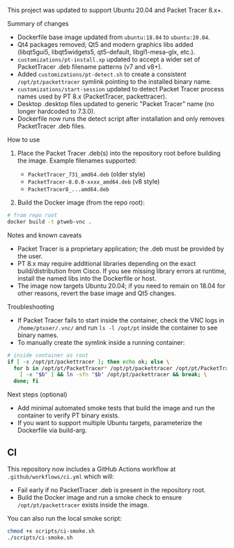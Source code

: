 This project was updated to support Ubuntu 20.04 and Packet Tracer 8.x+.

Summary of changes
- Dockerfile base image updated from `ubuntu:18.04` to `ubuntu:20.04`.
- Qt4 packages removed; Qt5 and modern graphics libs added (libqt5gui5, libqt5widgets5, qt5-default, libgl1-mesa-glx, etc.).
- `customizations/pt-install.xp` updated to accept a wider set of PacketTracer .deb filename patterns (v7 and v8+).
- Added `customizations/pt-detect.sh` to create a consistent `/opt/pt/packettracer` symlink pointing to the installed binary name.
- `customizations/start-session` updated to detect Packet Tracer process names used by PT 8.x (PacketTracer, packettracer).
- Desktop .desktop files updated to generic "Packet Tracer" name (no longer hardcoded to 7.3.0).
- Dockerfile now runs the detect script after installation and only removes PacketTracer .deb files.

How to use
1. Place the Packet Tracer .deb(s) into the repository root before building the image. Example filenames supported:
   - `PacketTracer_731_amd64.deb` (older style)
   - `PacketTracer-8.0.0-xxxx_amd64.deb` (v8 style)
   - `PacketTracer8_...amd64.deb`

2. Build the Docker image (from the repo root):

```bash
# from repo root
docker build -t ptweb-vnc .
```

Notes and known caveats
- Packet Tracer is a proprietary application; the .deb must be provided by the user.
- PT 8.x may require additional libraries depending on the exact build/distribution from Cisco. If you see missing library errors at runtime, install the named libs into the Dockerfile or host.
- The image now targets Ubuntu 20.04; if you need to remain on 18.04 for other reasons, revert the base image and Qt5 changes.

Troubleshooting
- If Packet Tracer fails to start inside the container, check the VNC logs in `/home/ptuser/.vnc/` and run `ls -l /opt/pt` inside the container to see binary names.
- To manually create the symlink inside a running container:

```bash
# inside container as root
if [ -x /opt/pt/packettracer ]; then echo ok; else \
  for b in /opt/pt/PacketTracer* /opt/pt/packettracer /opt/pt/PacketTracer7.* /opt/pt/packettracer8*; do \
    [ -x "$b" ] && ln -sfn "$b" /opt/pt/packettracer && break; \
  done; fi
```

Next steps (optional)
- Add minimal automated smoke tests that build the image and run the container to verify PT binary exists.
- If you want to support multiple Ubuntu targets, parameterize the Dockerfile via build-arg.

CI
--
This repository now includes a GitHub Actions workflow at `.github/workflows/ci.yml` which will:
- Fail early if no PacketTracer .deb is present in the repository root.
- Build the Docker image and run a smoke check to ensure `/opt/pt/packettracer` exists inside the image.

You can also run the local smoke script:

```bash
chmod +x scripts/ci-smoke.sh
./scripts/ci-smoke.sh
```

